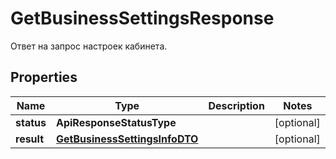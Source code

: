 

# GetBusinessSettingsResponse

Ответ на запрос настроек кабинета.

## Properties

| Name | Type | Description | Notes |
|------------ | ------------- | ------------- | -------------|
|**status** | **ApiResponseStatusType** |  |  [optional] |
|**result** | [**GetBusinessSettingsInfoDTO**](GetBusinessSettingsInfoDTO.md) |  |  [optional] |



